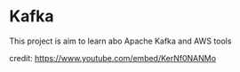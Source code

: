 # Kafka

This project is aim to learn abo Apache Kafka and AWS tools

credit: https://www.youtube.com/embed/KerNf0NANMo

